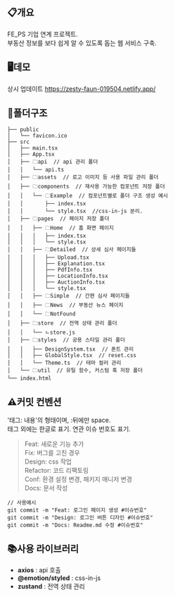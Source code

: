 ## 📋개요

FE_PS 기업 연계 프로젝트.  
부동산 정보를 보다 쉽게 알 수 있도록 돕는 웹 서비스 구축.

## 🖥️데모

상시 업데이트
https://zesty-faun-019504.netlify.app/

## 📁폴더구조

```
├── public
│   └── favicon.ico
├── src
│   ├── main.tsx
│   ├── App.tsx
│   ├── 🗀api  // api 관리 폴더
│   │   └── api.ts
│   ├── 🗀assets  // 로고 이미지 등 사용 파일 관리 폴더
│   ├── 🗀components  // 재사용 가능한 컴포넌트 저장 폴더
│   │   └── 🗀Example  // 컴포넌트별로 폴더 구조 생성 예시
│   │       ├── index.tsx
│   │       └── style.tsx  //css-in-js 분리.
│   ├── 🗀pages  // 페이지 저장 폴더
│   │   ├── 🗀Home  // 홈 화면 페이지
│   │   │   ├── index.tsx
│   │   │   └── style.tsx
│   │   ├── 🗀Detailed  // 상세 심사 페이지들
│   │   │   ├── Upload.tsx
│   │   │   ├── Explanation.tsx
│   │   │   ├── PdfInfo.tsx
│   │   │   ├── LocationInfo.tsx
│   │   │   ├── AuctionInfo.tsx
│   │   │   └── style.tsx
│   │   ├── 🗀Simple  // 간편 심사 페이지들
│   │   ├── 🗀News  // 부동산 뉴스 페이지
│   │   └── 🗀NotFound
│   ├── 🗀store  // 전역 상태 관리 폴더
│   │   └── ㄴstore.js
│   ├── 🗀styles  // 공용 스타일 관리 폴더
│   │   ├── DesignSystem.tsx  // 폰트 관리
│   │   ├── GlobalStyle.tsx  // reset.css
│   │   └── Theme.ts  // 테마 컬러 관리
│   └── 🗀util  // 유틸 함수, 커스텀 훅 저장 폴더
└── index.html
```

## ⚠️커밋 컨벤션

'태그: 내용'의 형태이며, :뒤에만 space.  
태그 외에는 한글로 표기.
연관 이슈 번호도 표기.

> Feat: 새로운 기능 추가  
> Fix: 버그를 고친 경우  
> Design: css 작업  
> Refactor: 코드 리팩토링  
> Conf: 환경 설정 변경, 패키지 매니저 변경  
> Docs: 문서 작성

```
// 사용예시
git commit -m "Feat: 로그인 페이지 생성 #이슈번호"
git commit -m "Design: 로그인 버튼 디자인 #이슈번호"
git commit -m "Docs: Readme.md 수정 #이슈번호"
```

## 📚사용 라이브러리

- **axios** : api 호출
- **@emotion/styled** : css-in-js
- **zustand** : 전역 상태 관리
